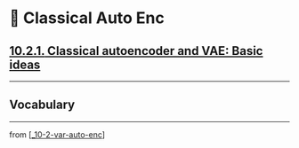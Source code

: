 # 🦋 Classical Auto Enc

## [**10.2.1.** Classical autoencoder and VAE: Basic ideas](https://livebook.manning.com/book/deep-learning-with-javascript/chapter-10/72)

---

## **Vocabulary**

---
from [[_10-2-var-auto-enc]]

[//begin]: # "Autogenerated link references for markdown compatibility"
[_10-2-var-auto-enc]: _10-2-var-auto-enc.md "🦋 Var Auto Enc"
[//end]: # "Autogenerated link references"
